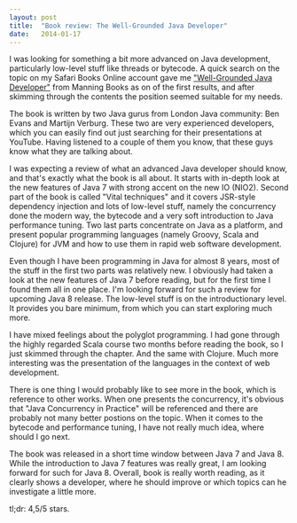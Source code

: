 ```yaml
---
layout: post
title:  "Book review: The Well-Grounded Java Developer"
date:   2014-01-17
---
```

I was looking for something a bit more advanced on Java development, particularly low-level stuff like threads or bytecode. A quick search on the topic on my Safari Books Online account gave me ["Well-Grounded Java Developer"](http://www.manning.com/evans/) from Manning Books as on of the first results, and after skimming through the contents the position seemed suitable for my needs.

The book is written by two Java gurus from London Java community: Ben Evans and Martijn Verburg. These two are very experienced developers, which you can easily find out just searching for their presentations at YouTube. Having listened to a couple of them you know, that these guys know what they are talking about.

I was expecting a review of what an advanced Java developer should know, and that's exactly what the book is all about. It starts with in-depth look at the new features of Java 7 with strong accent on the new IO (NIO2). Second part of the book is called "Vital techniques" and it covers JSR-style dependency injection and lots of low-level stuff, namely the concurrency done the modern way, the bytecode and a very soft introduction to Java performance tuning. Two last parts concentrate on Java as a platform, and present popular programming languages (namely Groovy, Scala and Clojure) for JVM and how to use them in rapid web software development.

Even though I have been programming in Java for almost 8 years, most of the stuff in the first two parts was relatively new. I obviously had taken a look at the new features of Java 7 before reading, but for the first time I found them all in one place. I'm looking forward for such a review for upcoming Java 8 release. The low-level stuff is  on the introductionary level. It provides you bare minimum, from which you can start exploring much more. 

I have mixed feelings about the polyglot programming. I had gone through the highly regarded Scala course two months before reading the book, so I just skimmed through the chapter. And the same with Clojure. Much more interesting was the presentation of the languages in the context of web development.

There is one thing I would probably like to see more in the book, which is reference to other works. When one presents the concurrency, it's obvious that "Java Concurrency in Practice" will be referenced and there are probably not many better postions on the topic. When it comes to the bytecode and performance tuning, I have not really much idea, where should I go next.

The book was released in a short time window between Java 7 and Java 8. While the introduction to Java 7 features was really great, I am looking forward for such for Java 8. Overall, book is really worth reading, as it clearly shows a developer, where he should improve or which topics can he investigate a little more.

tl;dr: 4,5/5 stars.
